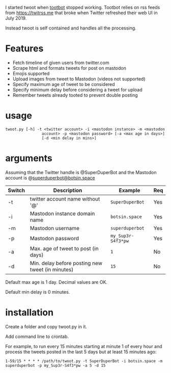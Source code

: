 I started twoot when [tootbot](https://github.com/cquest/tootbot)
stopped working. Tootbot relies on rss feeds from https://twitrss.me
that broke when Twitter refreshed their web UI in July 2019.

Instead twoot is self contained and handles all the processing.  

# Features

* Fetch timeline of given users from twitter.com
* Scrape html and formats tweets for post on mastodon
* Emojis supported
* Upload images from tweet to Mastodon (videos not supported)
* Specify maximum age of tweet to be considered
* Specify minimum delay before considering a tweet for upload
* Remember tweets already tooted to prevent double posting

# usage

```
twoot.py [-h] -t <twitter account> -i <mastodon instance> -m <mastodon
                account> -p <mastodon password> [-a <max age in days>]
                [-d <min delay in mins>]
```

# arguments

Assuming that the Twitter handle is @SuperDuperBot and the Mastodon account
is @superduperbot@botsin.space

|Switch |Description                                       | Example            | Req |
|-------|--------------------------------------------------|--------------------|-----|
| -t    | twitter account name without '@'                 | `SuperDuperBot`    | Yes |
| -i    | Mastodon instance domain name                    | `botsin.space`     | Yes |
| -m    | Mastodon username                                | `superduperbot`    | Yes |
| -p    | Mastodon password                                | `my_Sup3r-S4f3*pw` | Yes |
| -a    | Max. age of tweet to post (in days)              | `1`                | No  |
| -d    | Min. delay before posting new tweet (in minutes) | `15`               | No  |

Default max age is 1 day. Decimal values are OK.

Default min delay is 0 minutes.

# installation

Create a folder and copy twoot.py in it.

Add command line to crontab.

For example, to run every 15 minutes starting at minute 1 of every hour
and process the tweets posted in the last 5 days but at least 15 minutes
ago:

```
1-59/15 * * * * /path/to/twoot.py -t SuperDuperBot -i botsin.space -m superduperbot -p my_Sup3r-S4f3*pw -a 5 -d 15
```